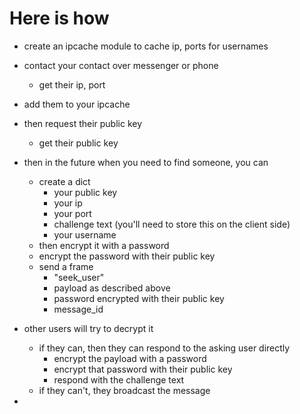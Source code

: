 # Here is how

- create an ipcache module to cache ip, ports for usernames

- contact your contact over messenger or phone
    - get their ip, port

- add them to your ipcache

- then request their public key
    - get their public key

- then in the future when you need to find someone, you can 
    - create a dict
        - your public key
        - your ip
        - your port
        - challenge text (you'll need to store this on the client side)
        - your username
    - then encrypt it with a password
    - encrypt the password with their public key
    - send a frame
        - "seek_user"
        - payload as described above
        - password encrypted with their public key
        - message_id

- other users will try to decrypt it
    - if they can, then they can respond to the asking user directly
        - encrypt the payload with a password
        - encrypt that password with their public key
        - respond with the challenge text
    - if they can't, they broadcast the message

- 